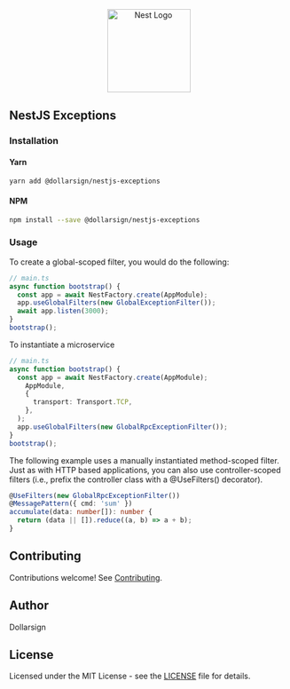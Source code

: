 <div align="center">
  <a href="http://nestjs.com/" target="_blank">
    <img src="https://nestjs.com/img/logo_text.svg" width="150" alt="Nest Logo" />
  </a>
</div>

## NestJS Exceptions

### Installation

#### Yarn

```bash
yarn add @dollarsign/nestjs-exceptions
```

#### NPM

```bash
npm install --save @dollarsign/nestjs-exceptions
```

### Usage

To create a global-scoped filter, you would do the following:

```typescript
// main.ts
async function bootstrap() {
  const app = await NestFactory.create(AppModule);
  app.useGlobalFilters(new GlobalExceptionFilter());
  await app.listen(3000);
}
bootstrap();
```

To instantiate a microservice

```typescript
// main.ts
async function bootstrap() {
  const app = await NestFactory.create(AppModule);
    AppModule,
    {
      transport: Transport.TCP,
    },
  );
  app.useGlobalFilters(new GlobalRpcExceptionFilter());
}
bootstrap();
```

The following example uses a manually instantiated method-scoped filter. Just as with HTTP based applications, you can also use controller-scoped filters (i.e., prefix the controller class with a @UseFilters() decorator).

```typescript
@UseFilters(new GlobalRpcExceptionFilter())
@MessagePattern({ cmd: 'sum' })
accumulate(data: number[]): number {
  return (data || []).reduce((a, b) => a + b);
}

```

## Contributing

Contributions welcome! See [Contributing](CONTRIBUTING.md).

## Author

Dollarsign

## License

Licensed under the MIT License - see the [LICENSE](LICENSE) file for details.
